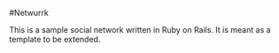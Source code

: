 #Netwurrk

This is a sample social network written in Ruby on Rails. It is meant as a template to be extended.